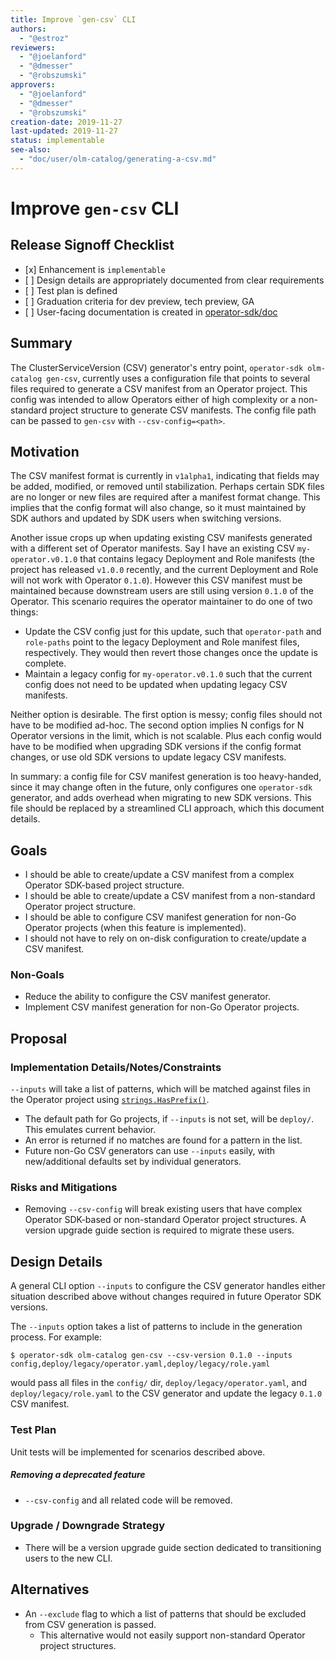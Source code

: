 ```yaml
---
title: Improve `gen-csv` CLI
authors:
  - "@estroz"
reviewers:
  - "@joelanford"
  - "@dmesser"
  - "@robszumski"
approvers:
  - "@joelanford"
  - "@dmesser"
  - "@robszumski"
creation-date: 2019-11-27
last-updated: 2019-11-27
status: implementable
see-also:
  - "doc/user/olm-catalog/generating-a-csv.md"  
---
```


# Improve `gen-csv` CLI

## Release Signoff Checklist

- \[x\] Enhancement is `implementable`
- \[ \] Design details are appropriately documented from clear requirements
- \[ \] Test plan is defined
- \[ \] Graduation criteria for dev preview, tech preview, GA
- \[ \] User-facing documentation is created in [operator-sdk/doc][operator-sdk-doc]

## Summary

The ClusterServiceVersion (CSV) generator's entry point, `operator-sdk olm-catalog gen-csv`, currently uses a configuration file that points to several files required to generate a CSV manifest from an Operator project. This config was intended to allow Operators either of high complexity or a non-standard project structure to generate CSV manifests. The config file path can be passed to `gen-csv` with `--csv-config=<path>`.

## Motivation

The CSV manifest format is currently in `v1alpha1`, indicating that fields may be added, modified, or removed until stabilization. Perhaps certain SDK files are no longer or new files are required after a manifest format change. This implies that the config format will also change, so it must maintained by SDK authors and updated by SDK users when switching versions.

Another issue crops up when updating existing CSV manifests generated with a different set of Operator manifests. Say I have an existing CSV `my-operator.v0.1.0` that contains legacy Deployment and Role manifests (the project has released `v1.0.0` recently, and the current Deployment and Role will not work with Operator `0.1.0`). However this CSV manifest must be maintained because downstream users are still using version `0.1.0` of the Operator. This scenario requires the operator maintainer to do one of two things:

- Update the CSV config just for this update, such that `operator-path` and `role-paths` point to the legacy Deployment and Role manifest files, respectively. They would then revert those changes once the update is complete.
- Maintain a legacy config for `my-operator.v0.1.0` such that the current config does not need to be updated when updating legacy CSV manifests.

Neither option is desirable. The first option is messy; config files should not have to be modified ad-hoc. The second option implies N configs for N Operator versions in the limit, which is not scalable. Plus each config would have to be modified when upgrading SDK versions if the config format changes, or use old SDK versions to update legacy CSV manifests.

In summary: a config file for CSV manifest generation is too heavy-handed, since it may change often in the future, only configures one `operator-sdk` generator, and adds overhead when migrating to new SDK versions. This file should be replaced by a streamlined CLI approach, which this document details.

## Goals

- I should be able to create/update a CSV manifest from a complex Operator SDK-based project structure.
- I should be able to create/update a CSV manifest from a non-standard Operator project structure.
- I should be able to configure CSV manifest generation for non-Go Operator projects (when this feature is implemented).
- I should not have to rely on on-disk configuration to create/update a CSV manifest.

### Non-Goals

- Reduce the ability to configure the CSV manifest generator.
- Implement CSV manifest generation for non-Go Operator projects.

## Proposal

### Implementation Details/Notes/Constraints

`--inputs` will take a list of patterns, which will be matched against files in the Operator project using [`strings.HasPrefix()`](https://golang.org/pkg/strings/#HasPrefix).
  - The default path for Go projects, if `--inputs` is not set, will be `deploy/`. This emulates current behavior.
  - An error is returned if no matches are found for a pattern in the list.
  - Future non-Go CSV generators can use `--inputs` easily, with new/additional defaults set by individual generators.

### Risks and Mitigations

- Removing `--csv-config` will break existing users that have complex Operator SDK-based or non-standard Operator project structures. A version upgrade guide section is required to migrate these users.

## Design Details

A general CLI option `--inputs` to configure the CSV generator handles either situation described above without changes required in future Operator SDK versions.

The `--inputs` option takes a list of patterns to include in the generation process. For example:

```
$ operator-sdk olm-catalog gen-csv --csv-version 0.1.0 --inputs config,deploy/legacy/operator.yaml,deploy/legacy/role.yaml
```

would pass all files in the `config/` dir, `deploy/legacy/operator.yaml`, and `deploy/legacy/role.yaml` to the CSV generator and update the legacy `0.1.0` CSV manifest.

### Test Plan

Unit tests will be implemented for scenarios described above.

##### Removing a deprecated feature

- `--csv-config` and all related code will be removed.

### Upgrade / Downgrade Strategy

- There will be a version upgrade guide section dedicated to transitioning users to the new CLI.

## Alternatives

- An `--exclude` flag to which a list of patterns that should be excluded from CSV generation is passed.
  - This alternative would not easily support non-standard Operator project structures.

[operator-sdk-doc]:  ../../doc
